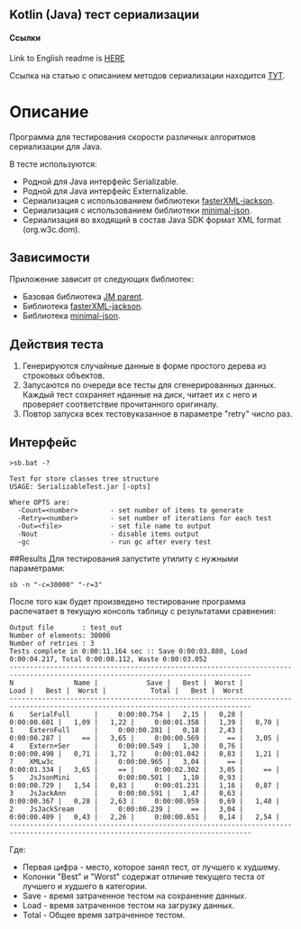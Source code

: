 Kotlin (Java) тест сериализации
--------------------------------
#### Ссылки

Link to English readme is [HERE](readme.md)

Ссылка на статью с описанием методов сериализации находится [ТУТ](SerialDescription.rus.md).
 
# Описание 

Программа для тестирования скорости различных алгоритмов сериализации для Java.

В тесте используются:
* Родной для Java интерфейс Serializable.
* Родной для Java интерфейс Externalizable.
* Сериализация с использованием библиотеки [fasterXML-jackson](https://github.com/FasterXML/jackson).
* Сериализация с использованием библиотеки [minimal-json](https://github.com/ralfstx/minimal-json).
* Сериализация во входящий в состав Java SDK формат XML format (org.w3c.dom).

## Зависимости
Приложение зависит от следующих библиотек:
* Базовая библиотека [JM parent](https://github.com/JouriM66/jm-lib-kotlin).
* Библиотека [fasterXML-jackson](https://github.com/FasterXML/jackson).
* Библиотека [minimal-json](https://github.com/ralfstx/minimal-json).

## Действия теста
1. Генерируются случайные данные в форме простого дерева из строковых объектов.
2. Запусаются по очереди все тесты для сгенерированных данных. Каждый тест сохраняет нданные на диск, читает их с него и проверяет соответствие прочитанного оригиналу. 
3. Повтор запуска всех тестовуказанное в параметре "retry" число раз.

## Интерфейс
```
>sb.bat -?

Test for store classes tree structure
USAGE: SerializableTest.jar [-opts]

Where OPTS are:
  -Count=<number>        - set number of items to generate
  -Retry=<number>        - set number of iterations for each test
  -Out=<file>            - set file name to output
  -Nout                  - disable items output
  -gc                    - run gc after every test
```

##Results
Для тестирования запустите утилиту с нужными параметрами:
```
sb -n "-c=30000" "-r=3"
```
После того как будет произведено тестирование программа распечатает в текущую консоль таблицу с результатами сравнения:
```
Output file       : test_out
Number of elements: 30000
Number of retries : 3
Tests complete in 0:00:11.164 sec :: Save 0:00:03.880, Load 0:00:04.217, Total 0:00:08.112, Waste 0:00:03.052
----------------------------------------------------------------------------------------------------------------------------------
N               Name |            Save |   Best |  Worst |            Load |   Best |  Worst |           Total |   Best |  Worst
----------------------------------------------------------------------------------------------------------------------------------
6    SerialFull      |     0:00:00.754 |   2,15 |   0,28 |     0:00:00.601 |   1,09 |   1,22 |     0:00:01.358 |   1,39 |   0,70 |
1    ExternFull      |     0:00:00.281 |   0,18 |   2,43 |     0:00:00.287 |     == |   3,65 |     0:00:00.569 |     == |   3,05 |
4    Extern+Ser      |     0:00:00.549 |   1,30 |   0,76 |     0:00:00.490 |   0,71 |   1,72 |     0:00:01.042 |   0,83 |   1,21 |
7    XMLw3c          |     0:00:00.965 |   3,04 |     == |     0:00:01.334 |   3,65 |     == |     0:00:02.302 |   3,05 |     == |
5    JsJsonMini      |     0:00:00.501 |   1,10 |   0,93 |     0:00:00.729 |   1,54 |   0,83 |     0:00:01.231 |   1,16 |   0,87 |
3    JsJackAnn       |     0:00:00.591 |   1,47 |   0,63 |     0:00:00.367 |   0,28 |   2,63 |     0:00:00.959 |   0,69 |   1,40 |
2    JsJackSream     |     0:00:00.239 |     == |   3,04 |     0:00:00.409 |   0,43 |   2,26 |     0:00:00.651 |   0,14 |   2,54 |
----------------------------------------------------------------------------------------------------------------------------------
```

Где:
- Первая цифра - место, которое занял тест, от лучшего к худшему.
- Колонки "Best" и "Worst" содержат отличие текущего теста от лучшего и худшего в категории.
- Save - время затраченное тестом на сохранение данных. 
- Load - время затраченное тестом на загрузку данных.
- Total - Общее время затраченное тестом.

